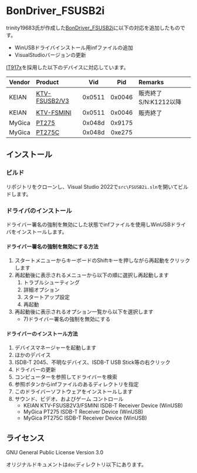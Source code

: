 # BonDriver_FSUSB2i

trinity19683氏が作成した[BonDriver_FSUSB2i][link_wiki]に以下の対応を追加したものです。

* WinUSBドライバインストール用infファイルの追加
* VisualStudioバージョンの更新

[IT917x][link_it9170]を採用した以下のデバイスに対応しています。

| Vendor | Product        |  Vid   |  Pid   | Remarks                     |
| :----- | :------------- | :----: | :----: | :-------------------------- |
| KEIAN  | [KTV-FSUSB2/V3][link_fsusb2v3] | 0x0511 | 0x0046 | 販売終了 S/N:K1212以降  |
| KEIAN  | [KTV-FSMINI][link_fsmini]     | 0x0511 | 0x0046 | 販売終了                    |
| MyGica | [PT275][link_pt275]       | 0x048d | 0x9175 |                             |
| MyGica | [PT275C][link_pt275c]       | 0x048d | 0xe275 |                             |

## インストール

### ビルド

リポジトリをクローンし、Visual Studio 2022で`src\FSUSB2i.sln`を開いてビルドします。

### ドライバのインストール

ドライバー署名の強制を無効にした状態でinfファイルを使用しWinUSBドライバをインストールします。

#### ドライバー署名の強制を無効にする方法

1. スタートメニューからキーボードのShiftキーを押しながら再起動をクリックします
2. 再起動後に表示されるメニューから以下の順に選択し再起動します
   1. トラブルシューティング
   2. 詳細オプション
   3. スタートアップ設定
   4. 再起動
3. 再起動後に表示されるオプション一覧から以下を選択します
   * 7)ドライバー署名の強制を無効にする

#### ドライバーのインストール方法

1. デバイスマネージャーを起動します
2. ほかのデバイス
3. ISDB-T 2045、不明なデバイス、ISDB-T USB Stick等の右クリック
4. ドライバーの更新
5. コンピューターを参照してドライバーを検索
6. 参照ボタンからinfファイルのあるディレクトリを指定
7. このドライバーソフトウェアをインストールします
8. サウンド、ビデオ、およびゲーム コントロール
   * KEIAN KTV-FSUSB2V3/FSMINI ISDB-T Receiver Device (WinUSB)
   * MyGica PT275 ISDB-T Receiver Device (WinUSB)
   * MyGica PT275C ISDB-T Receiver Device (WinUSB)

## ライセンス

GNU General Public License Version 3.0

オリジナルドキュメントは`doc`ディレクトリ以下にあります。

[link_wiki]: https://ktvwiki.22web.org/?BonDriver_FSUSB2i&i=1
[link_it9170]: https://www.ite.com.tw/en/product/cate4/IT9170
[link_fsusb2v3]: https://www.keian.co.jp/archives/products/ktv-fsusb2v3
[link_fsmini]: https://www.keian.co.jp/archives/products/ktv-fsmini
[link_pt275]: https://www.mygica.com/product/isdbt-tuner/
[link_pt275c]: https://shop.geniatech.com/product/pad-tuner/?wpam_id=2